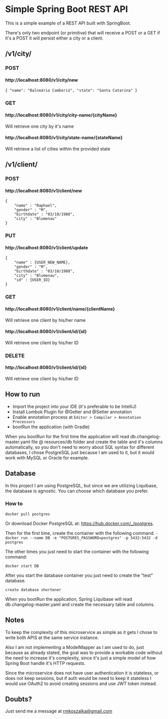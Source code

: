 # Simple Spring Boot REST API

This is a simple example of a REST API built with SpringBoot.

There's only two endpoint (or primitive) that will receive a POST or a GET
if it's a POST it will persist either a city or a client.

## /v1/city/

### POST

#### http://localhost:8080/v1/city/new

```
{ "name": "Balneário Camboriú", "state": "Santa Catarina" }
```

### GET

#### http://localhost:8080/v1/city/city-name/{cityName} 
Will retrieve one city by it's name

#### http://localhost:8080/v1/city/state-name/{stateName} 
Will retrieve a list of cities within the provided state

## /v1/client/

### POST

####  http://localhost:8080/v1/client/new

```
{
	"name" : "Raphael",
	"gender" : "M",
	"birthdate" : "03/10/1988",
	"city" : "Blumenau"
}
```


### PUT 

####  http://localhost:8080/v1/client/update

```
{
	"name" : {USER_NEW_NAME},
	"gender" : "M",
	"birthdate" : "03/10/1988",
	"city" : "Blumenau",
    "id" : {USER_ID}
}
```


### GET

#### http://localhost:8080/v1/client/name/{clientName} 
Will retrieve one client by his/her name

#### http://localhost:8080/v1/client/id/{id} 
Will retrieve one client by his/her ID

### DELETE

#### http://localhost:8080/v1/client/id/{id} 
Will retrieve one client by his/her ID

## How to run

- Import the project into your IDE (it's preferable to be IntelliJ)
- Install Lombok Plugin for @Getter and @Setter annotation
- Enable annotation process at ```Editor > Compiler > Annotation Processors```
- bootRun the application (with Gradle)

When you bootRun for the first time the application will read db.changelog-master.yaml file @
resources/db folder and create the table and it's columns automatically, so you don't need to 
worry about SQL syntax for different databases, I chose PostgreSQL just because I am used to it, 
but it would work with MySQL or Oracle for example.

## Database
In this project I am using PostgreSQL, but since we are utilizing Liquibase, the database is agnostic.
You can choose which database you prefer.

### How to

```docker pull postgres```

Or download Docker PostgreSQL at: https://hub.docker.com/_/postgres.

Then for the first time, create the container with the following command.
```- docker run --name DB -e "POSTGRES_PASSWORD=postgres" -p 5432:5432 -d postgres```

The other times you just need to start the container with the following command:

``` docker start DB ```

After you start the database container you just need to create the "test" database.

``` create database shortener ```

When you bootRun the application, Spring Liquibase will read db.changelog-master.yaml and create
the necessary table and columns.

## Notes

To keep the complexity of this microservice as simple as it gets I chose to write both APIS at the same 
service instance.

Also I am not implementing a ModelMapper as I am used to do, just because as already stated, the goal was to 
provide a workable code without the need to increase it's complexity, since it's just a simple model of how
Spring Boot handle it's HTTP requests.

Since the microservice does not have user authentication it is stateless, or does not keep sessions,
but if auth would be need to keep it stateless I would use OAuth2 to avoid creating sessions and use 
JWT token instead.

## Doubts?
Just send me a message at rmkoszalka@gmail.com
